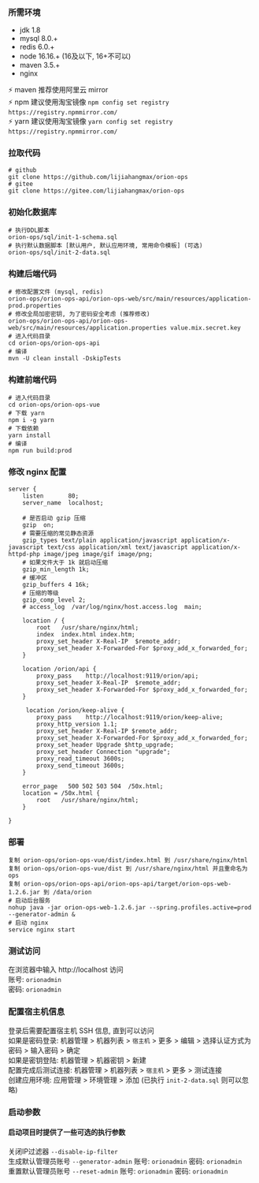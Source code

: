 ### 所需环境

* jdk 1.8
* mysql 8.0.+
* redis 6.0.+
* node 16.16.+ (16及以下, 16+不可以)
* maven 3.5.+
* nginx

⚡ maven 推荐使用阿里云 mirror   
⚡ npm 建议使用淘宝镜像 `npm config set registry https://registry.npmmirror.com/`  
⚡ yarn 建议使用淘宝镜像 `yarn config set registry https://registry.npmmirror.com/`

### 拉取代码

```shell
# github
git clone https://github.com/lijiahangmax/orion-ops
# gitee
git clone https://gitee.com/lijiahangmax/orion-ops
```

### 初始化数据库

```
# 执行DDL脚本
orion-ops/sql/init-1-schema.sql
# 执行默认数据脚本 [默认用户, 默认应用环境, 常用命令模板] (可选)
orion-ops/sql/init-2-data.sql
```

### 构建后端代码

```
# 修改配置文件 (mysql, redis)
orion-ops/orion-ops-api/orion-ops-web/src/main/resources/application-prod.properties
# 修改全局加密密钥, 为了密码安全考虑 (推荐修改)
orion-ops/orion-ops-api/orion-ops-web/src/main/resources/application.properties value.mix.secret.key
# 进入代码目录
cd orion-ops/orion-ops-api
# 编译
mvn -U clean install -DskipTests
```   

### 构建前端代码

```shell
# 进入代码目录
cd orion-ops/orion-ops-vue
# 下载 yarn
npm i -g yarn
# 下载依赖
yarn install
# 编译
npm run build:prod
```   

### 修改 nginx 配置

```
server {
    listen       80;
    server_name  localhost;

    # 是否启动 gzip 压缩
    gzip  on;
    # 需要压缩的常见静态资源
    gzip_types text/plain application/javascript application/x-javascript text/css application/xml text/javascript application/x-httpd-php image/jpeg image/gif image/png;
    # 如果文件大于 1k 就启动压缩
    gzip_min_length 1k;
    # 缓冲区
    gzip_buffers 4 16k;
    # 压缩的等级
    gzip_comp_level 2;
    # access_log  /var/log/nginx/host.access.log  main;

    location / {
        root   /usr/share/nginx/html;
        index  index.html index.htm;
        proxy_set_header X-Real-IP  $remote_addr;
        proxy_set_header X-Forwarded-For $proxy_add_x_forwarded_for;
    }

    location /orion/api {
        proxy_pass    http://localhost:9119/orion/api;
        proxy_set_header X-Real-IP  $remote_addr;
        proxy_set_header X-Forwarded-For $proxy_add_x_forwarded_for;
    }

     location /orion/keep-alive {
        proxy_pass    http://localhost:9119/orion/keep-alive;
        proxy_http_version 1.1;
        proxy_set_header X-Real-IP $remote_addr;
        proxy_set_header X-Forwarded-For $proxy_add_x_forwarded_for;
        proxy_set_header Upgrade $http_upgrade;
        proxy_set_header Connection "upgrade";
        proxy_read_timeout 3600s;
        proxy_send_timeout 3600s;
    }

    error_page   500 502 503 504  /50x.html;
    location = /50x.html {
        root   /usr/share/nginx/html;
    }

}
```

### 部署

```
复制 orion-ops/orion-ops-vue/dist/index.html 到 /usr/share/nginx/html
复制 orion-ops/orion-ops-vue/dist 到 /usr/share/nginx/html 并且重命名为 ops
复制 orion-ops/orion-ops-api/orion-ops-api/target/orion-ops-web-1.2.6.jar 到 /data/orion
# 启动后台服务
nohup java -jar orion-ops-web-1.2.6.jar --spring.profiles.active=prod --generator-admin &
# 启动 nginx
service nginx start
```

### 测试访问

在浏览器中输入 http://localhost 访问  
账号: `orionadmin`  
密码: `orionadmin`

### 配置宿主机信息

登录后需要配置宿主机 SSH 信息, 直到可以访问  
如果是密码登录: 机器管理 > 机器列表 > `宿主机` > 更多 > 编辑 > 选择认证方式为密码 > 输入密码 > 确定  
如果是密钥登陆: 机器管理 > 机器密钥 > 新建  
配置完成后测试连接: 机器管理 > 机器列表 > `宿主机` > 更多 > 测试连接   
创建应用环境: 应用管理 > 环境管理 > 添加 (已执行 `init-2-data.sql` 则可以忽略)

### 启动参数

#### 启动项目时提供了一些可选的执行参数

关闭IP过滤器   `--disable-ip-filter`  
生成默认管理员账号 `--generator-admin`  账号: `orionadmin` 密码: `orionadmin`  
重置默认管理员账号 `--reset-admin`      账号: `orionadmin` 密码: `orionadmin`  
